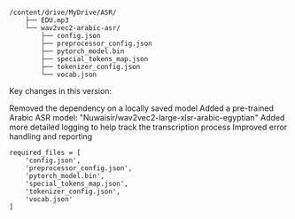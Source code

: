 ```

/content/drive/MyDrive/ASR/
    ├── EDU.mp3
    └── wav2vec2-arabic-asr/
        ├── config.json
        ├── preprocessor_config.json
        ├── pytorch_model.bin
        ├── special_tokens_map.json
        ├── tokenizer_config.json
        └── vocab.json

```

Key changes in this version:

Removed the dependency on a locally saved model
Added a pre-trained Arabic ASR model: "Nuwaisir/wav2vec2-large-xlsr-arabic-egyptian"
Added more detailed logging to help track the transcription process
Improved error handling and reporting



```
required_files = [
    'config.json',
    'preprocessor_config.json',
    'pytorch_model.bin',
    'special_tokens_map.json',
    'tokenizer_config.json',
    'vocab.json'
]
```
